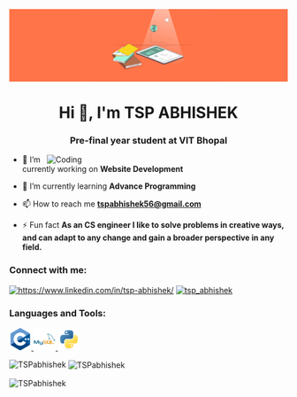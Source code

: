 <img align="center" alt="Designer and Developer" width="950" src="most-unique-reports-header.gif">
<h1 align="center">Hi 👋, I'm TSP ABHISHEK </h1>
<h3 align="center">Pre-final year student at VIT Bhopal</h3>
<img align="right" alt="Coding" width="436" src="https://media.tenor.com/UttC4AITYR4AAAAd/full-stack-developer.gif">

- 🔭 I’m currently working on **Website Development**

- 🌱 I’m currently learning **Advance Programming**

- 📫 How to reach me **tspabhishek56@gmail.com**

- ⚡ Fun fact **As an CS engineer I like to solve problems in creative ways, and can adapt to any change and gain a broader perspective in any field.**

<h3 align="left">Connect with me:</h3>
<p align="left">
<a href="https://www.linkedin.com/in/tsp-abhishek/" target="blank"><img align="center" src="https://raw.githubusercontent.com/rahuldkjain/github-profile-readme-generator/master/src/images/icons/Social/linked-in-alt.svg" alt="https://www.linkedin.com/in/tsp-abhishek/" height="30" width="40" /></a>
<a href="https://www.instagram.com/tsp_abhishek/" target="blank"><img align="center" src="https://raw.githubusercontent.com/rahuldkjain/github-profile-readme-generator/master/src/images/icons/Social/instagram.svg" alt="tsp_abhishek" height="30" width="40" /></a>
</p>

<h3 align="left">Languages and Tools:</h3>
<a href="https://www.w3schools.com/java/" target="_blank" rel="noreferrer"> <img src="https://raw.githubusercontent.com/devicons/devicon/master/icons/cplusplus/cplusplus-original.svg" alt="Java" width="40" height="40"/> </a> <a href="https://www.mysql.com/" target="_blank" rel="noreferrer"> <img src="https://raw.githubusercontent.com/devicons/devicon/master/icons/mysql/mysql-original-wordmark.svg" alt="mysql" width="40" height="40"/> </a> <a href="https://www.python.org" target="_blank" rel="noreferrer"> <img src="https://raw.githubusercontent.com/devicons/devicon/master/icons/python/python-original.svg" alt="python" width="40" height="40"/> </a>

<p><img align="left" src="https://github-readme-stats.vercel.app/api/top-langs?username=TSPabhishek&show_icons=true&locale=en&layout=compact" alt="TSPabhishek" /></p>

<p>&nbsp;<img align="center" src="https://github-readme-stats.vercel.app/api?username=TSPabhishek&show_icons=true&locale=en" alt="TSPabhishek" /></p>

<p><img align="center" src="https://github-readme-streak-stats.herokuapp.com/?user=TSPabhishek&" alt="TSPabhishek" /></p>
